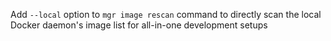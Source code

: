 Add `--local` option to `mgr image rescan` command to directly scan the local Docker daemon's image list for all-in-one development setups

